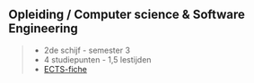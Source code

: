 Opleiding **/ Computer science & Software Engineering**
----------------------------------

> - 2de schijf - semester 3
> - 4 studiepunten - 1,5 lestijden
> - [ECTS-fiche]

[ECTS-fiche]: https://bamaflexweb.arteveldehs.be/BMFUIDetailxOLOD.aspx?a=65965&b=5&c=1
